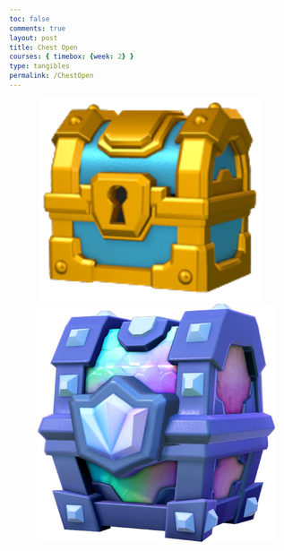 ```yaml
---
toc: false
comments: true
layout: post
title: Chest Open
courses: { timebox: {week: 2} }
type: tangibles	
permalink: /ChestOpen
---
```


<html lang="en">
<head>
  <meta charset="UTF-8">
  <meta name="viewport" content="width=device-width, initial-scale=1.0">
  <style>
    .card {
      width: 200px;
      height: 300px;
      perspective: 1000px;
      display: inline-block;
      margin: 10px;
    }
    .card-inner {
      width: 100%;
      height: 100%;
      transition: transform 0.5s;
      transform-style: preserve-3d;
      cursor: pointer;
    }
    .card.flipped .card-inner {
      transform: rotateY(180deg);
    }
    .card-front, .card-back {
      width: 100%;
      height: 100%;
      position: absolute;
      backface-visibility: hidden;
      display: flex;
      flex-direction: column;
      justify-content: center;
      align-items: center;
      padding: 5px;
    }
    .card-front {
      background-color: #607EE2;
      font-size: 18px;
      color: white;
    }
    .card-back {
      background-color: #607EE2;
      transform: rotateY(180deg);
      font-size: 12px;
      color: white;
      padding: 10px;
      text-align: center;
    }
  </style>
</head>

<body>
  <div style="text-align: center;">
    <div id="initialImageContainer" style="display: inline-block;">
      <img width="400px" id="initialImage" src="./images/Golden_Chest.png" alt="Initial Image" style="cursor: pointer;">
    </div>
    <div id="chestImageContainer" style="display: inline-block; margin-left: 20px;">
      <img id="chestImage" src="./images/main-qimg-ebf779b9c04319a5428a1a314fb84800.png" alt="Chest Image" style="cursor: pointer;">
    </div>
  </div>
  <div id="cardContainer" style="text-align: center; display: none;"></div>
  <button id="resetButton" style="display: none;">Reset</button>

  
  <script>

  function getCookie(name) {
      const value = `; ${document.cookie}`;
      const parts = value.split(`; ${name}=`);
      if (parts.length === 2) return parts.pop().split(';').shift();
  }

  // Check if the user is authenticated
  const jwtToken = getCookie('jwt');
  const tokenParts = jwtToken.split('.');
  const payload = JSON.parse(atob(tokenParts[1]));
  const id = payload.id;
    
  function displayCards(apiEndpoint) {
    fetch(apiEndpoint)
      .then(response => response.json())
      .then(data => {
        if (data && Array.isArray(data) && data.length > 0) {
          displayCardIcons(data);
        } else {
          console.error('Invalid or empty response from the API:', data);
        }
      })
      .catch(error => console.error('Error fetching cards:', error));
  }

  function displayCardIcons(cards) {
    var cardContainer = document.getElementById("cardContainer");
    cardContainer.style.display = "block";
    cardContainer.innerHTML = "";

    cards.forEach(function(card) {
      var cardElement = createCardElement(card.icon_url_medium);
      cardContainer.appendChild(cardElement);
    });

    document.getElementById("resetButton").style.display = "inline";
  }

  function createCardElement(iconUrl) {
    var cardElement = document.createElement("div");
    cardElement.classList.add("card");

    var cardInner = document.createElement("div");
    cardInner.classList.add("card-inner");

    var cardFront = document.createElement("div");
    cardFront.classList.add("card-front");
    cardFront.innerHTML = `<img src="${iconUrl}" alt="Card Icon">`;

    cardInner.appendChild(cardFront);
    cardElement.appendChild(cardInner);

    return cardElement;
  }

  document.getElementById('initialImage').addEventListener('click', function() {
    displayCards('http://127.0.0.1:8086/api/card/commonChest?id=' + id);
});

document.getElementById('chestImage').addEventListener('click', function() {
displayCards('http://127.0.0.1:8086/api/card/legendaryChest?id=' + id);
});

document.getElementById("resetButton").addEventListener("click", resetDisplay);

function resetDisplay() {
var initialImageContainer = document.getElementById("initialImageContainer");
initialImageContainer.style.display = "inline-block";
  var chestImageContainer = document.getElementById("chestImageContainer");
chestImageContainer.style.display = "inline-block";

var cardContainer = document.getElementById("cardContainer");
cardContainer.style.display = "none";
cardContainer.innerHTML = "";

document.getElementById("resetButton").style.display = "none";
}
</script>
</body>
</html>
